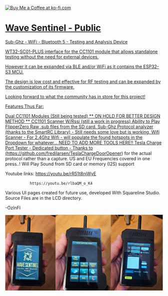 
<a href='https://ko-fi.com/ozinfl' target='_blank'><img height='35' style='border:0px;height:46px;' src='https://az743702.vo.msecnd.net/cdn/kofi3.png?v=0' border='0' alt='Buy Me a Coffee at ko-fi.com' />

# Wave Sentinel - Public

Sub-Ghz - WiFi - Bluetooth 5 - Testing and Analysis Device

WT32-SC01-PLUS interface for the CC1101 module that allows standalone testing without the need for external devices.

However it can be expanded via BLE and/or WiFi as it contains the ESP32-S3 MCU.

The design is low cost and effective for RF testing and can be expanded by the customization of its firmware.

Looking forward to what the community has in store for this project!


Features Thus Far: 

Dual CC1101 Modules (Still being tested)  ** ON HOLD FOR BETTER DESIGN METHOD **
CC1101 Scanner W/Rssi (still a work in progress)
Ability to Play FlipperZero Raw .sub files from the SD card. 
Sub-Ghz Protocol analyzer (thanks to the SmartRC Library) - Still needs some love but is working. 
Wifi Scanner - For 2.4Ghz Wifi - will populate the found hotspots in the Dropdown for whatever... NEED TO ADD MORE TOOLS HERE!!
Tesla Charge Port Tester - Dedicated button - Thanks to (https://github.com/fredilarsen/TeslaChargeDoorOpener) for the actual protocol rather than a capture.  US and EU Frequencies covered in one press..!
Will Play Sound from SD card or memory (I2S) support


Youtube links: https://youtu.be/rR51t8njWyE

               https://youtu.be/rlbaQM_o_K4

Various UI pages created for future use, developed With Squareline Studio. Source Files are in the LCD directory.

-OzInFl

![alt text](https://github.com/OzInFl/CLIPPER1/blob/main/DocsAndImages/WavePreview.png?raw=true)
